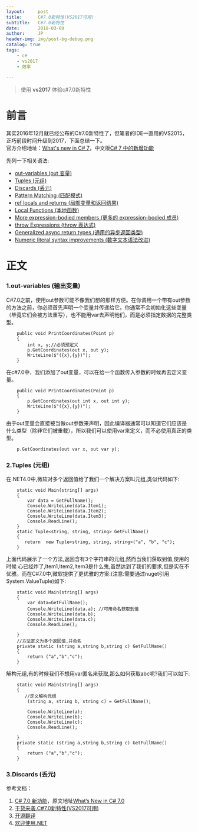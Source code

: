 ```yaml
---
layout:     post
title:      C#7.0新特性(VS2017可用)
subtitle:   C#7.0新特性
date:       2018-03-09
author:     JP
header-img: img/post-bg-debug.png
catalog: true
tags:
    - c#
    - vs2017
    - 效率
    
---
```


> 使用 **vs2017** 体验c#7.0新特性



# 前言

其实2016年12月就已经公布的C#7.0新特性了，但笔者的IDE一直用的VS2015，正巧前段时间升级到2017，下面总结一下。<br>
官方介绍地址：[What's new in C# 7](https://docs.microsoft.com/en-us/dotnet/csharp/whats-new/csharp-7)，中文版[C# 7 中的新增功能](https://docs.microsoft.com/zh-cn/dotnet/articles/csharp/csharp-7)<br>

先列一下相关语法:<br>

* [out-variables (out 变量)](#1)
* [Tuples (元组)](#2)
* [Discards (丢元)](#3)
* [Pattern Matching (匹配模式)](#4)
* [ref locals and returns (局部变量和返回结果)](#5)
* [Local Functions (本地函数)](#6)
* [More expression-bodied members (更多的 expression-bodied 成员)](#7)
* [throw Expressions (throw 表达式)](#8)
* [Generalized async return types (通用的异步返回类型)](#9)
* [Numeric literal syntax improvements (数字文本语法改进)](#10)

# 正文

<h3 id="1">1.out-variables (输出变量)</h3>

C#7.0之前，使用out参数可能不像我们想的那样方便。在你调用一个带有out参数的方法之前，你必须首先声明一个变量并传递给它。你通常不会初始化这些变量（毕竟它们会被方法重写），也不能用var去声明他们，而是必须指定数据的完整类型。
		
		public void PrintCoordinates(Point p)
        {
            int x, y;//必须预定义
            p.GetCoordinates(out x, out y);
            WriteLine($"({x},{y})");
        }
      
在c#7.0中，我们添加了out变量，可以在给一个函数传入参数的时候再去定义变量。
 	
		public void PrintCoordinates(Point p)
        {            
            p.GetCoordinates(out int x, out int y);
            WriteLine($"({x},{y})");
        }

由于out变量会直接被当做out参数来声明，因此编译器通常可以知道它们应该是什么类型（除非它们被重载），所以我们可以使用var来定义，而不必使用真正的类型。

	 	p.GetCoordinates(out var x, out var y);

<h3 id="2">2.Tuples (元组)</h3>
在.NET4.0中,微软对多个返回值给了我们一个解决方案叫元组,类似代码如下:


		static void Main(string[] args)
 		{
            var data = GetFullName();
            Console.WriteLine(data.Item1);
            Console.WriteLine(data.Item2);
            Console.WriteLine(data.Item3);
            Console.ReadLine();
		}
		static Tuple<string, string, string> GetFullName() 
		{
           return  new Tuple<string, string, string>("a", "b", "c");
		}

上面代码展示了一个方法,返回含有3个字符串的元组,然而当我们获取到值,使用的时候 心已经炸了,Item1,Item2,Item3是什么鬼,虽然达到了我们的要求,但是实在不优雅。而在C#7.0中,微软提供了更优雅的方案:(注意:需要通过nuget引用System.ValueTuple)如下:

		static void Main(string[] args)
        {
            var data=GetFullName();
            Console.WriteLine(data.a); //可用命名获取到值
            Console.WriteLine(data.b);
            Console.WriteLine(data.c);
            Console.ReadLine();

        }
        //方法定义为多个返回值,并命名
        private static (string a,string b,string c) GetFullName()
        {
            return ("a","b","c");
        }

解构元组,有的时候我们不想用var匿名来获取,那么如何获取abc呢?我们可以如下:


		static void Main(string[] args)
        {
           //定义解构元组
            (string a, string b, string c) = GetFullName();

            Console.WriteLine(a);
            Console.WriteLine(b);
            Console.WriteLine(c);
            Console.ReadLine();

        }
        private static (string a,string b,string c) GetFullName()
        {
            return ("a","b","c");
        }

<h3 id="3">3.Discards (丢元)</h3>

[](https://www.iloveimg.com/zh_cn/download/b173635077c4ab2e2d3a368aeed0f9d4_a015658ffa66a60b3a1bf644c1b0a873)

参考文档：<br>
1. [C# 7.0 新功能](https://blogs.msdn.microsoft.com/dotnetcn/2017/01/22/c-7-0-%E6%96%B0%E5%8A%9F%E8%83%BD/)，原文地址[What’s New in C# 7.0](https://blogs.msdn.microsoft.com/dotnet/2016/08/24/whats-new-in-csharp-7-0/)<br>
2. [干货来袭.C#7.0新特性(VS2017可用)](http://www.cnblogs.com/GuZhenYin/p/6526041.html)<br>
3. [开源翻译](https://www.oschina.net/translate/whats-new-in-csharp-7-0)<br>
4. [欢迎使用.NET](https://docs.microsoft.com/zh-cn/dotnet/welcome)










